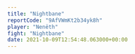 ```yaml
---
title: "Nightbane"
reportCode: "9AfVWmKt2b34yk8h"
player: "Nenëth"
fight: "Nightbane"
date: 2021-10-09T12:54:48.063000+00:00
---
```


